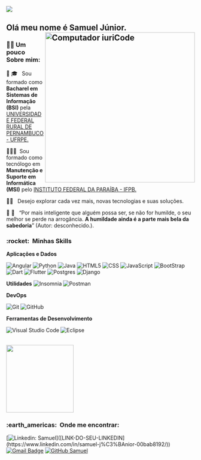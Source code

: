 
![](https://komarev.com/ghpvc/?username=VanessaSwerts&color=006bed)
<h2> Olá meu nome é Samuel Júnior.

<img src="https://raw.githubusercontent.com/MicaelliMedeiros/micaellimedeiros/master/image/computer-illustration.png" min-width="400px" max-width="400px" width="400px" align="right" alt="Computador iuriCode">



<h3> 🧑‍💻 Um pouco Sobre mim: </h3>

🔹 🎓 &nbsp; Sou formado como **Bacharel em Sistemas de Informação (BSI)** pela <a href="http://www.ufrpe.br/br">UNIVERSIDADE FEDERAL RURAL DE PERNAMBUCO - UFRPE.</a>

🔹👨‍🎓&nbsp; Sou formado como tecnólogo em **Manutenção e Suporte em Informática (MSI)** pelo <a href="https://www.ifpb.edu.br/">INSTITUTO FEDERAL DA PARAÍBA - IFPB.</a>

🔹🌱 &nbsp; Desejo explorar cada vez mais, novas tecnologias e suas soluções.

🔹 📖 &nbsp; “Por mais inteligente que alguém possa ser, se não for humilde, o seu melhor se perde na
arrogância. **A humildade ainda é a parte mais bela da sabedoria**”
(Autor: desconhecido.).


<h3> :rocket: &nbsp;Minhas Skills </h3>

**Aplicações e Dados**

  ![Angular](https://img.shields.io/badge/angular-%23DD0031.svg?style=for-the-badge&logo=angular&logoColor=white)
  ![Python](https://img.shields.io/badge/Python-3776AB?style=for-the-badge&logo=python&logoColor=white)
  ![Java](https://img.shields.io/badge/Java-ED8B00?style=for-the-badge&logo=java&logoColor=white)
  ![HTML5](https://img.shields.io/badge/HTML5-E34F26?style=for-the-badge&logo=html5&logoColor=white)
  ![CSS](https://img.shields.io/badge/CSS3-1572B6?style=for-the-badge&logo=css3&logoColor=white)
  ![JavaScript](https://img.shields.io/badge/JavaScript-F7DF1E?style=for-the-badge&logo=javascript&logoColor=black)
  ![BootStrap](	https://img.shields.io/badge/Bootstrap-563D7C?style=for-the-badge&logo=bootstrap&logoColor=white)
  ![Dart](https://img.shields.io/badge/Dart-0175C2?style=for-the-badge&logo=dart&logoColor=white)
  ![Flutter](https://img.shields.io/badge/Flutter-02569B?style=for-the-badge&logo=flutter&logoColor=white)
  ![Postgres](https://img.shields.io/badge/PostgreSQL-316192?style=for-the-badge&logo=postgresql&logoColor=white)
  ![Django](https://img.shields.io/badge/Django-092E20?style=for-the-badge&logo=django&logoColor=white)




**Utilidades**
 ![Insomnia](https://img.shields.io/badge/Insomnia-black?style=for-the-badge&logo=insomnia&logoColor=5849BE)
 ![Postman](https://img.shields.io/badge/Postman-FF6C37?style=for-the-badge&logo=postman&logoColor=white)

**DevOps**

  ![Git](https://img.shields.io/badge/-Git-333333?style=flat&logo=git)
  ![GitHub](https://img.shields.io/badge/-GitHub-333333?style=flat&logo=github)

**Ferramentas de Desenvolvimento**

  ![Visual Studio Code](https://img.shields.io/badge/-Visual%20Studio%20Code-333333?style=flat&logo=visual-studio-code&logoColor=007ACC)
  ![Eclipse](https://img.shields.io/badge/-Eclipse-333333?style=flat&logo=eclipse-ide&logoColor=2C2255)
 
<br/>

<a href="https://github.com/Samuelssj">
  <img height="180em" src="https://github-readme-stats.vercel.app/api?username=Samuelssj&theme=dracula&show_icons=true" />
</a>

<br/>

<h3> :earth_americas: &nbsp;Onde me encontrar: </h3> 

[![Linkedin: Samuel](https://img.shields.io/badge/-SAMUEL_JUNIOR-blue?style=flat-square&logo=Linkedin&logoColor=white&link=[LINK-DO-SEU-LINKEDIN](https://www.linkedin.com/in/samuel-j%C3%BAnior-00bab8192/))]([LINK-DO-SEU-LINKEDIN](https://www.linkedin.com/in/samuel-j%C3%BAnior-00bab8192/))
[![Gmail Badge](https://img.shields.io/badge/-seuemail@email.com-006bed?style=flat-square&logo=Gmail&logoColor=white&link=mailto:SEU-EMAIL)](mailto:SEU-EMAIL)
[![GitHub Samuel]( https://img.shields.io/github/followers/VanessaSwerts?label=follow&style=social)](https://github.com/Samuelssj)

